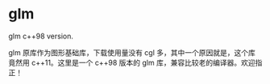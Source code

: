 # glm
glm c++98 version.

glm 原库作为图形基础库，下载使用量没有 cgl 多，其中一个原因就是，这个库竟然用 c++11。这里是一个 c++98 版本的 glm 库，兼容比较老的编译器。欢迎指正！

